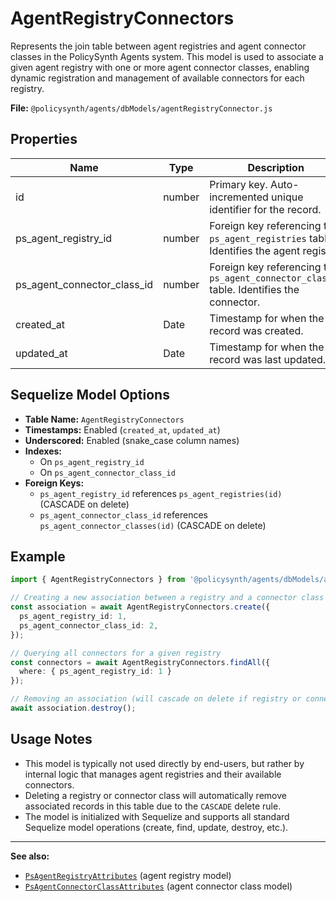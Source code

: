 # AgentRegistryConnectors

Represents the join table between agent registries and agent connector classes in the PolicySynth Agents system. This model is used to associate a given agent registry with one or more agent connector classes, enabling dynamic registration and management of available connectors for each registry.

**File:** `@policysynth/agents/dbModels/agentRegistryConnector.js`

## Properties

| Name                        | Type    | Description                                                                                 |
|-----------------------------|---------|---------------------------------------------------------------------------------------------|
| id                          | number  | Primary key. Auto-incremented unique identifier for the record.                             |
| ps_agent_registry_id        | number  | Foreign key referencing the `ps_agent_registries` table. Identifies the agent registry.     |
| ps_agent_connector_class_id | number  | Foreign key referencing the `ps_agent_connector_classes` table. Identifies the connector.   |
| created_at                  | Date    | Timestamp for when the record was created.                                                  |
| updated_at                  | Date    | Timestamp for when the record was last updated.                                             |

## Sequelize Model Options

- **Table Name:** `AgentRegistryConnectors`
- **Timestamps:** Enabled (`created_at`, `updated_at`)
- **Underscored:** Enabled (snake_case column names)
- **Indexes:** 
  - On `ps_agent_registry_id`
  - On `ps_agent_connector_class_id`
- **Foreign Keys:**
  - `ps_agent_registry_id` references `ps_agent_registries(id)` (CASCADE on delete)
  - `ps_agent_connector_class_id` references `ps_agent_connector_classes(id)` (CASCADE on delete)

## Example

```typescript
import { AgentRegistryConnectors } from '@policysynth/agents/dbModels/agentRegistryConnector.js';

// Creating a new association between a registry and a connector class
const association = await AgentRegistryConnectors.create({
  ps_agent_registry_id: 1,
  ps_agent_connector_class_id: 2,
});

// Querying all connectors for a given registry
const connectors = await AgentRegistryConnectors.findAll({
  where: { ps_agent_registry_id: 1 }
});

// Removing an association (will cascade on delete if registry or connector is deleted)
await association.destroy();
```

## Usage Notes

- This model is typically not used directly by end-users, but rather by internal logic that manages agent registries and their available connectors.
- Deleting a registry or connector class will automatically remove associated records in this table due to the `CASCADE` delete rule.
- The model is initialized with Sequelize and supports all standard Sequelize model operations (create, find, update, destroy, etc.).

---

**See also:**
- [`PsAgentRegistryAttributes`](#) (agent registry model)
- [`PsAgentConnectorClassAttributes`](#) (agent connector class model)